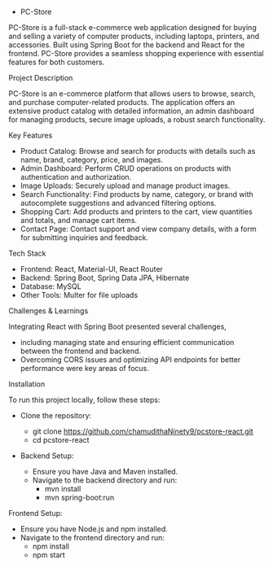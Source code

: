 - PC-Store

PC-Store is a full-stack e-commerce web application designed for buying and selling a variety of computer products, including laptops, printers, and accessories. 
Built using Spring Boot for the backend and React for the frontend.
PC-Store provides a seamless shopping experience with essential features for both customers.

Project Description

PC-Store is an e-commerce platform that allows users to browse, search, and purchase computer-related products. 
The application offers an extensive product catalog with detailed information, an admin dashboard for managing products, secure image uploads, a robust search functionality.

Key Features
* Product Catalog: Browse and search for products with details such as name, brand, category, price, and images.
* Admin Dashboard: Perform CRUD operations on products with authentication and authorization.
* Image Uploads: Securely upload and manage product images.
* Search Functionality: Find products by name, category, or brand with autocomplete suggestions and advanced filtering options.
* Shopping Cart: Add products and printers to the cart, view quantities and totals, and manage cart items.
* Contact Page: Contact support and view company details, with a form for submitting inquiries and feedback.

Tech Stack
* Frontend: React, Material-UI, React Router
* Backend: Spring Boot, Spring Data JPA, Hibernate
* Database: MySQL
* Other Tools: Multer for file uploads

Challenges & Learnings

  Integrating React with Spring Boot presented several challenges, 
  * including managing state and ensuring efficient communication between the frontend and backend. 
  * Overcoming CORS issues and optimizing API endpoints for better performance were key areas of focus.

Installation

To run this project locally, follow these steps:
* Clone the repository:
  * git clone https://github.com/chamudithaNinety9/pcstore-react.git
  * cd pcstore-react
    
* Backend Setup:
  * Ensure you have Java and Maven installed.
  * Navigate to the backend directory and run:
      * mvn install
      * mvn spring-boot:run
    
Frontend Setup:
* Ensure you have Node.js and npm installed.
* Navigate to the frontend directory and run:
    - npm install
    - npm start
